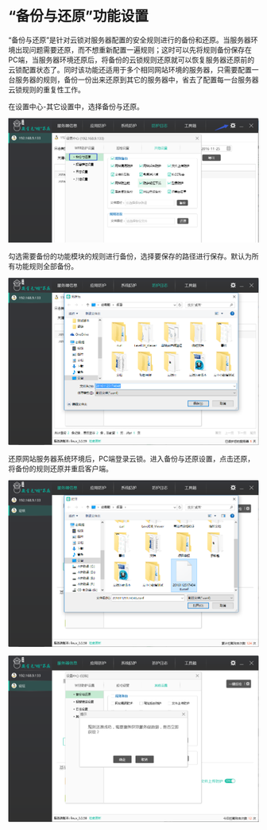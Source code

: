 # “备份与还原”功能设置

“备份与还原”是针对云锁对服务器配置的安全规则进行的备份和还原。当服务器环境出现问题需要还原，而不想重新配置一遍规则；这时可以先将规则备份保存在PC端，当服务器环境还原后，将备份的云锁规则还原就可以恢复服务器还原前的云锁配置状态了。同时该功能还适用于多个相同网站环境的服务器，只需要配置一台服务器的规则，备份一份出来还原到其它的服务器中，省去了配置每一台服务器云锁规则的重复性工作。

在设置中心-其它设置中，选择备份与还原。

![](../.gitbook/assets/f2701.png)

勾选需要备份的功能模块的规则进行备份，选择要保存的路径进行保存。默认为所有功能规则全部备份。

![](../.gitbook/assets/f2702.png)

还原网站服务器系统环境后，PC端登录云锁。进入备份与还原设置，点击还原，将备份的规则还原并重启客户端。

![](../.gitbook/assets/f2703.png)

![](../.gitbook/assets/f2704.png)

